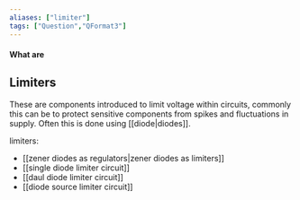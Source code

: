 ```yaml
---
aliases: ["limiter"]
tags: ["Question","QFormat3"]
---
```


#### What are
## Limiters
These are components introduced to limit voltage within circuits, commonly this can be to protect sensitive components from spikes and fluctuations in supply. Often this is done using [[diode|diodes]].

limiters:
- [[zener diodes as regulators|zener diodes as limiters]]
- [[single diode limiter circuit]]
- [[daul diode limiter circuit]]
- [[diode source limiter circuit]]